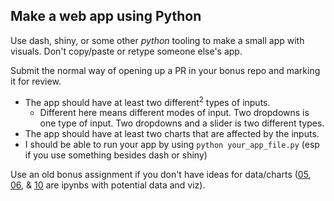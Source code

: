 ## Make a web app using Python

Use dash, shiny, or some other *python* tooling to make a small app with visuals.  Don't copy/paste or retype someone else's app.

Submit the normal way of opening up a PR in your bonus repo and marking it for review.

* The app should have at least two different<sup>2</sup> types of inputs.
  * Different here means different modes of input. Two dropdowns is one type of input. Two dropdowns and a slider is two different types.
* The app should have at least two charts that are affected by the inputs.
* I should be able to run your app by using `python your_app_file.py` (esp if you use something besides dash or shiny) 

Use an old bonus assignment if you don't have ideas for data/charts ([05](https://github.com/f23-bzan545/bonus-assignments/blob/main/bonus-solutions/bonus-assignment-05.ipynb), [06](https://github.com/f23-bzan545/bonus-assignments/blob/main/bonus-solutions/bonus-assignment-06.ipynb), & [10](https://github.com/f23-bzan545/bonus-assignments/blob/main/bonus-solutions/bonus-assignment-10.ipynb) are ipynbs with potential data and viz).
